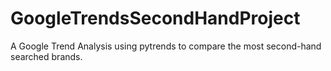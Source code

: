 # GoogleTrendsSecondHandProject
A Google Trend Analysis using pytrends to compare the most second-hand searched brands.
